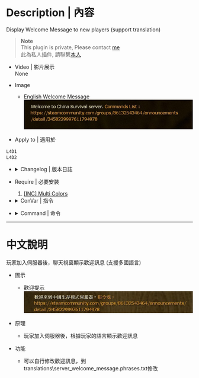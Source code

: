 # Description | 內容
Display Welcome Message to new players (support translation)

> __Note__ <br/>
This plugin is private, Please contact [me](https://github.com/fbef0102/Game-Private_Plugin#私人插件列表-private-plugins-list)<br/>
此為私人插件, 請聯繫[本人](https://github.com/fbef0102/Game-Private_Plugin#私人插件列表-private-plugins-list)

* Video | 影片展示
<br/>None

* Image
	* English Welcome Message
	<br/>![server_welcome_message_1](image/server_welcome_message_1.jpg)

* Apply to | 適用於
```
L4D1 
L4D2
```

* <details><summary>Changelog | 版本日誌</summary>

	* v1.0 (2022-12-4)
		* Request by GGM
		* Initial Release
</details>

* Require | 必要安裝
	1. [[INC] Multi Colors](https://forums.alliedmods.net/showthread.php?t=247770)

* <details><summary>ConVar | 指令</summary>

	None
</details>

* <details><summary>Command | 命令</summary>
	
	None
</details>

- - - -
# 中文說明
玩家加入伺服器後，聊天視窗顯示歡迎訊息 (支援多國語言)

* 圖示
	* 歡迎提示
	<br/>![server_welcome_message_2](image/server_welcome_message_2.jpg)

* 原理
	* 玩家加入伺服器後，根據玩家的語言顯示歡迎訊息

* 功能
	* 可以自行修改歡迎訊息，到translations\server_welcome_message.phrases.txt修改
